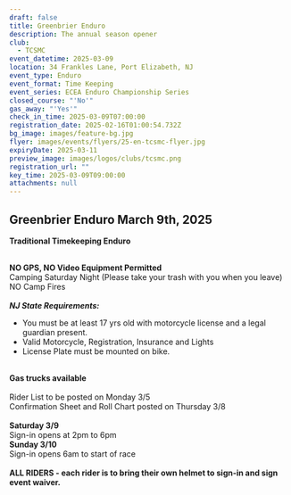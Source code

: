 ```yaml
---
draft: false
title: Greenbrier Enduro
description: The annual season opener
club:
  - TCSMC
event_datetime: 2025-03-09
location: 34 Frankles Lane, Port Elizabeth, NJ
event_type: Enduro
event_format: Time Keeping
event_series: ECEA Enduro Championship Series
closed_course: "'No'"
gas_away: "'Yes'"
check_in_time: 2025-03-09T07:00:00
registration_date: 2025-02-16T01:00:54.732Z
bg_image: images/feature-bg.jpg
flyer: images/events/flyers/25-en-tcsmc-flyer.jpg
expiryDate: 2025-03-11
preview_image: images/logos/clubs/tcsmc.png
registration_url: ""
key_time: 2025-03-09T09:00:00
attachments: null
---
```

## Greenbrier Enduro March 9th, 2025

**Traditional Timekeeping Enduro**

\
**NO GPS, NO Video Equipment Permitted**\
Camping Saturday Night (Please take your trash with you when you leave)\
NO Camp Fires\
\
***NJ State Requirements:***

* You must be at least 17 yrs old with motorcycle license and a legal guardian present.
* Valid Motorcycle, Registration, Insurance and Lights
* License Plate must be mounted on bike.

\
**Gas trucks available**\
\
Rider List to be posted on Monday 3/5\
Confirmation Sheet and Roll Chart posted on Thursday 3/8\
\
**Saturday 3/9**\
Sign-in opens at 2pm to 6pm\
**Sunday 3/10**\
Sign-in opens 6am to start of race\
\
**ALL RIDERS - each rider is to bring their own helmet to sign-in and sign event waiver.**